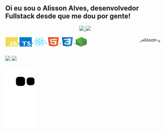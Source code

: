 ## Oi eu sou o Alisson Alves, desenvolvedor Fullstack desde que me dou por gente!
<div align="center">
  <a href="https://github.com/AlissonSampaio">
  <img height="180em" src="https://github-readme-stats.vercel.app/api?username=AlissonSampaio&show_icons=true&theme=dracula&include_all_commits=true&count_private=true"/>
  <img height="180em" src="https://github-readme-stats.vercel.app/api/top-langs/?username=AlissonSampaio&layout=compact&langs_count=7&theme=dracula"/>
</div>
<div style="display: inline_block"><br>
  <img align="center" alt="Alisson-Js" height="30" width="40" src="https://raw.githubusercontent.com/devicons/devicon/master/icons/javascript/javascript-plain.svg">
  <img align="center" alt="Alisson-Ts" height="30" width="40" src="https://raw.githubusercontent.com/devicons/devicon/master/icons/typescript/typescript-plain.svg">
  <img align="center" alt="Alisson-React" height="30" width="40" src="https://raw.githubusercontent.com/devicons/devicon/master/icons/react/react-original.svg">
  <img align="center" alt="Alisson-HTML" height="30" width="40" src="https://raw.githubusercontent.com/devicons/devicon/master/icons/html5/html5-original.svg">
  <img align="center" alt="Alisson-CSS" height="30" width="40" src="https://raw.githubusercontent.com/devicons/devicon/master/icons/css3/css3-original.svg">
  <img align="center" alt="Alisson-Node" height="30" width="40" src="https://raw.githubusercontent.com/devicons/devicon/master/icons/nodejs/nodejs-original.svg">
  <img align="right" alt="Alisson-pic" height="150" style="border-radius:50px;" src="https://media.discordapp.net/attachments/439082745440763924/1409931318107574415/WhatsApp_Image_2025-07-08_at_15.25.00.jpeg?ex=68af2c5d&is=68addadd&hm=c5ba677d47e0af34395d968932c8bb403df77d93a079eb2523ff84ec7b340a07&?width=676&height=676">
</div>
  
  ##
 
<div> 
  <a href = "mailto:contatoalisson2012alves@gmail.com"><img src="https://img.shields.io/badge/-Gmail-%23333?style=for-the-badge&logo=gmail&logoColor=white" target="_blank"></a>
  <a href="https://www.linkedin.com/in/alissonsampaio/" target="_blank"><img src="https://img.shields.io/badge/-LinkedIn-%230077B5?style=for-the-badge&logo=linkedin&logoColor=white" target="_blank"></a> 
 
  ![Snake animation](https://github.com/AlissonSampaio/AlissonSampaio/blob/output/github-contribution-grid-snake.svg)
 
</div>
